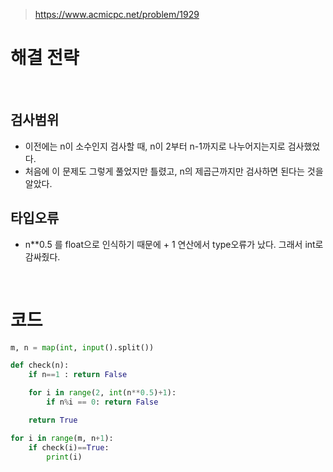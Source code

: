 > [ https://www.acmicpc.net/problem/1929 ]( https://www.acmicpc.net/problem/1929 )   

# 해결 전략

</br>

## 검사범위
- 이전에는 n이 소수인지 검사할 때, n이 2부터 n-1까지로 나누어지는지로 검사했었다.
- 처음에 이 문제도 그렇게 풀었지만 틀렸고, n의 제곱근까지만 검사하면 된다는 것을 알았다.

## 타입오류
- n**0.5 를 float으로 인식하기 때문에 + 1 연산에서 type오류가 났다. 그래서 int로 감싸줬다.

</br>

# 코드

```python
m, n = map(int, input().split())

def check(n):
    if n==1 : return False

    for i in range(2, int(n**0.5)+1):
        if n%i == 0: return False

    return True

for i in range(m, n+1):
    if check(i)==True:
        print(i)
```